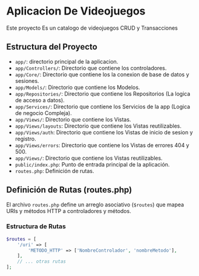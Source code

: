 # Aplicacion De Videojuegos

Este proyecto Es un catalogo de videojuegos CRUD y Transacciones

## Estructura del Proyecto

* `app/`: directorio principal de la aplicacion.
* `app/Controllers/`: Directorio que contiene los controladores.
* `app/Core/`: Directorio que contiene los la conexion de base de datos y sesiones.
* `app/Models/`: Directorio que contiene los Modelos.
* `app/Repositories/`: Directorio que contiene los Repositorios (La logica de acceso a datos).
* `app/Services/`: Directorio que contiene los Servicios de la app (Logica de negocio Compleja).
* `app/Views/`: Directorio que contiene los Vistas.
* `app/Views/layouts`: Directorio que contiene los Vistas reutilizables.
* `app/Views/auth`: Directorio que contiene los Vistas de inicio de sesion y registro.
* `app/Views/errors`: Directorio que contiene los Vistas de errores 404 y 500.
* `app/Views/`: Directorio que contiene los Vistas reutilizables.
* `public/index.php`: Punto de entrada principal de la aplicación.
* `routes.php`: Definición de rutas.

## Definición de Rutas (routes.php)

El archivo `routes.php` define un arreglo asociativo (`$routes`) que mapea URIs y métodos HTTP a controladores y métodos.

### Estructura de Rutas

```php
$routes = [
    '/uri' => [
        'METODO_HTTP' => ['NombreControlador', 'nombreMetodo'],
    ],
    // ... otras rutas
];